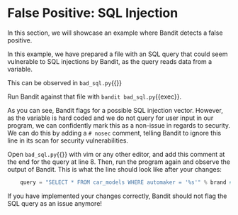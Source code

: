# False Positive: SQL Injection
In this section, we will showcase an example where Bandit detects a false positive.

In this example, we have prepared a file with an SQL query that could seem vulnerable to SQL injections by Bandit, as the query reads data from a variable.

This can be observed in `bad_sql.py`{{}}

Run Bandit against that file with `bandit bad_sql.py`{{exec}}.

As you can see, Bandit flags for a possible SQL injection vector. However, as the variable is hard coded and we do not query for user input in our program, we can confidently mark this as a non-issue in regards to security. We can do this by adding a `# nosec` comment, telling Bandit to ignore this line in its scan for security vulnerabilities.

Open `bad_sql.py`{{}} with vim or any other editor, and add this comment at the end for the query at line 8. Then, run the program again and observe the output of Bandit. This is what the line should look like after your changes: 
```python
    query = "SELECT * FROM car_models WHERE automaker = '%s'" % brand # nosec
```


If you have implemented your changes correctly, Bandit should not flag the SQL query as an issue anymore!